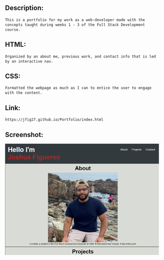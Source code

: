 ## Description:
    This is a portfolio for my work as a web-developer made with the concepts taught during weeks 1 - 3 of the Full Stack Development course.

## HTML: 
    Organized by an about me, previous work, and contact info that is led by an interactive nav.

## CSS:
    Formatted the webpage as much as I can to entice the user to engage with the content.

## Link: 
    https://jfig27.github.io/Portfolio/index.html

## Screenshot: 
![Screenshot of portfolio page](.\Assets\images\portfolio_screenshot.png)